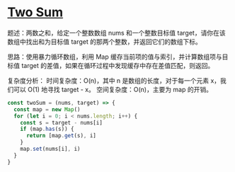 # [Two Sum](https://leetcode.cn/problems/two-sum/)

题述：两数之和，给定一个整数数组 nums 和一个整数目标值 target，请你在该数组中找出和为目标值 target 的那两个整数，并返回它们的数组下标。

思路：使用暴力循环数组，利用 Map 缓存当前项的值与索引，并计算数组项与目标值 target 的差值，如果在循环过程中发现缓存中存在差值匹配，则返回。

复杂度分析：
时间复杂度：O(n)，其中 n 是数组的长度，对于每一个元素 x，我们可以 O(1) 地寻找 target - x。
空间复杂度：O(n)，主要为 map 的开销。

```javascript
const twoSum = (nums, target) => {
  const map = new Map()
  for (let i = 0; i < nums.length; i++) {
    const s = target - nums[i]
    if (map.has(s)) {
      return [map.get(s), i]
    }
    map.set(nums[i], i)
  }
}
```
